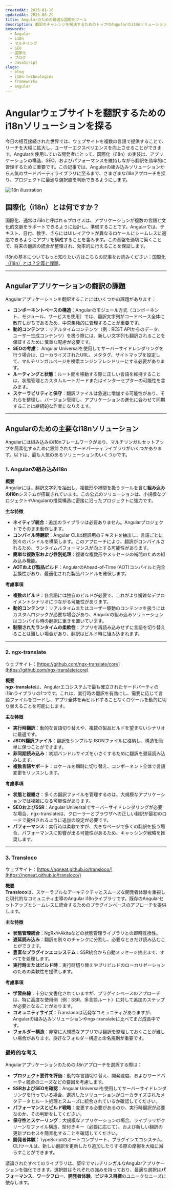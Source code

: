 ```yaml
---
createdAt: 2025-01-16
updatedAt: 2025-06-29
title: Angularのための最適な国際化ツール
description: 翻訳のチャレンジを解決するためのトップのAngularのi18nソリューションを発見し、SEOを向上させ、グローバルなウェブエクスペリエンスを提供する。
keywords:
  - Angular
  - i18n
  - マルチリング
  - SEO
  - 国際化
  - ブログ
  - JavaScript
slugs:
  - blog
  - i18n-technologies
  - frameworks
  - angular
---
```


# Angularウェブサイトを翻訳するためのi18nソリューションを探る

今日の相互接続された世界では、ウェブサイトを複数の言語で提供することで、リーチを大幅に拡大し、ユーザーエクスペリエンスを向上させることができます。Angularを使用している開発者にとって、国際化（i18n）の実装は、アプリケーションの構造、SEO、およびパフォーマンスを維持しながら翻訳を効率的に管理するために重要です。この記事では、Angularの組み込みソリューションから人気のサードパーティライブラリに至るまで、さまざまなi18nアプローチを探り、プロジェクトに最適な選択肢を判断できるようにします。

![i18n illustration](https://github.com/aymericzip/intlayer/blob/main/docs/blog/assets/i18n.webp)

## 国際化（i18n）とは何ですか？

国際化、通常はi18nと呼ばれるプロセスは、アプリケーションが複数の言語と文化的文脈をサポートできるように設計し、準備することです。Angularでは、テキスト、日付、数字、さらにはUIレイアウトが異なるロケールにシームレスに適応できるようにアプリを構成することを含みます。この基盤を適切に築くことで、将来の翻訳の統合が整理され、効率的に行えることを保証します。

i18nの基本についてもっと知りたい方はこちらの記事をお読みください：[国際化（i18n）とは？定義と課題](https://github.com/aymericzip/intlayer/blob/main/docs/blog/ja/what_is_internationalization.md)。

---

## Angularアプリケーションの翻訳の課題

Angularアプリケーションを翻訳することにはいくつかの課題があります：

- **コンポーネントベースの構造**：Angularのモジュール方式（コンポーネント、モジュール、サービスを使用）では、翻訳文字列がコードベース全体に散在しがちであるため、中央集権的に管理することが重要です。
- **動的コンテンツ**：リアルタイムコンテンツ（例：REST APIからのデータ、ユーザー生成コンテンツ）を扱う際には、新しい文字列も翻訳されることを保証するために慎重な配慮が必要です。
- **SEOの考慮**： Angular Universalを使用してサーバーサイドレンダリングを行う場合は、ローカライズされたURL、メタタグ、サイトマップを設定して、マルチリンガルページを検索エンジンフレンドリーにする必要があります。
- **ルーティングと状態**：ルート間を移動する際に正しい言語を維持することは、状態管理とカスタムルートガードまたはインターセプターの可能性を含みます。
- **スケーラビリティと保守**：翻訳ファイルは急速に増加する可能性があり、それらを整理し、バージョン管理し、アプリケーションの進化に合わせて同期することは継続的な作業になりえます。

---

## Angularのための主要なi18nソリューション

Angularには組み込みのi18nフレームワークがあり、マルチリンガルセットアップを簡素化するために設計されたサードパーティライブラリがいくつかあります。以下は、最も人気のあるソリューションのいくつかです。

### 1. Angularの組み込みi18n

**概要**  
Angularには、翻訳文字列を抽出し、複数形や補間を扱うツールを含む**組み込みのi18n**システムが搭載されています。この公式のソリューションは、小規模なプロジェクトやAngularの推奨構造に密接に沿ったプロジェクトに強力です。

**主な特徴**

- **ネイティブ統合**：追加のライブラリは必要ありません。Angularプロジェクトでそのまま動作します。
- **コンパイル時翻訳**：Angular CLIは翻訳用のテキストを抽出し、言語ごとに別々のバンドルを構築します。このアプローチにより、翻訳がコンパイルされるため、ランタイムパフォーマンスが向上する可能性があります。
- **簡単な複数形および性別処理**：複雑な複数形やメッセージの補間のための組み込み機能。
- **AOTおよび製品ビルド**：AngularのAhead-of-Time (AOT)コンパイルと完全互換性があり、最適化された製品バンドルを確保します。

**考慮事項**

- **複数のビルド**：各言語には独自のビルドが必要で、これがより複雑なデプロイメントシナリオにつながる可能性があります。
- **動的コンテンツ**：リアルタイムまたはユーザー駆動のコンテンツを扱うにはカスタムロジックが必要な場合があり、Angularの組み込みソリューションはコンパイル時の翻訳に重きを置いています。
- **制限されたランタイムの柔軟性**：アプリを再読み込みせずに言語を切り替えることは難しい場合があり、翻訳はビルド時に組み込まれます。

---

### 2. ngx-translate

ウェブサイト：[https://github.com/ngx-translate/core](https://github.com/ngx-translate/core)

**概要**  
**ngx-translate**は、Angularエコシステムで最も確立されたサードパーティのi18nライブラリの1つです。これは、実行時の翻訳を有効にし、需要に応じて言語ファイルをロードし、アプリ全体を再ビルドすることなくロケールを動的に切り替えることを可能にします。

**主な特徴**

- **実行時翻訳**：動的な言語切り替えや、複数の製品ビルドを望まないシナリオに最適です。
- **JSON翻訳ファイル**：翻訳をシンプルなJSONファイルに格納し、構造を簡単に保つことができます。
- **非同期読み込み**：初期バンドルサイズを小さくするために翻訳を遅延読み込みします。
- **複数言語サポート**：ロケールを瞬時に切り替え、コンポーネント全体で言語変更をリッスンします。

**考慮事項**

- **状態と複雑さ**：多くの翻訳ファイルを管理するのは、大規模なアプリケーションでは複雑になる可能性があります。
- **SEOおよびSSR**：Angular Universalでサーバーサイドレンダリングが必要な場合、ngx-translateは、クローラーとブラウザへの正しい翻訳が最初のロードで提供されるように追加の設定が必要です。
- **パフォーマンス**：実行時は柔軟ですが、大きなページで多くの翻訳を扱う場合、パフォーマンスに影響が出る可能性があるため、キャッシング戦略を推奨します。

---

### 3. Transloco

ウェブサイト：[https://ngneat.github.io/transloco/](https://ngneat.github.io/transloco/)

**概要**  
**Transloco**は、スケーラブルなアーキテクチャとスムーズな開発者体験を重視した現代的なコミュニティ主導のAngular i18nライブラリです。既存のAngularセットアップとシームレスに統合するためのプラグインベースのアプローチを提供します。

**主な特徴**

- **状態管理統合**：NgRxやAkitaなどの状態管理ライブラリとの即時互換性。
- **遅延読み込み**：翻訳を別々のチャンクに分割し、必要なときだけ読み込むことができます。
- **豊富なプラグインエコシステム**：SSR統合から自動メッセージ抽出まで、すべてを処理します。
- **実行時またはビルド時**：実行時切り替えやプリビルドのローカリゼーションのための柔軟性を提供します。

**考慮事項**

- **学習曲線**：十分に文書化されていますが、プラグインベースのアプローチは、特に高度な使用例（例：SSR、多言語ルート）に対して追加のステップが必要となることがあります。
- **コミュニティサイズ**：Translocoは活発なコミュニティがありますが、Angularの組み込みソリューションやngx-translateに比べてまだ成長中です。
- **フォルダー構造**：非常に大規模なアプリでは翻訳を整理しておくことが難しい場合があります。良好なフォルダー構造と命名規則が重要です。

### 最終的な考え

Angularアプリケーションのためのi18nアプローチを選択する際は：

- **プロジェクト要件を評価**：動的な言語切り替え、開発速度、およびサードパーティ統合のニーズなどの要因を考慮します。
- **SSRおよびSEOを確認**：Angular Universalを使用してサーバーサイドレンダリングを行っている場合、選択したソリューションがローカライズされたメタデータとルート処理とスムーズに統合されているか確認してください。
- **パフォーマンスとビルド戦略**：変更する必要があるのか、実行時翻訳が必要なのか、その判断をしてください。
- **保守性とスケーリング**：大規模なアプリケーションの場合、ライブラリがクリーンなファイル構造、型付きキー（必要に応じて）、および新しい翻訳の更新プロセスを簡素化することを確認してください。
- **開発者体験**：TypeScriptのオートコンプリート、プラグインエコシステム、CLIツールは、新しい翻訳を更新したり追加したりする際の摩擦を大幅に減らすことができます。

議論されたすべてのライブラリは、堅牢でマルチリンガルなAngularアプリケーションを強化できます。選択肢はそれぞれの強みを持っており、最適な選択は**パフォーマンス**、**ワークフロー**、**開発者体験**、**ビジネス目標**のユニークなニーズに依存します。
